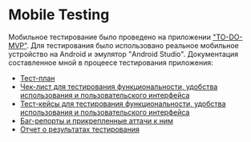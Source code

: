 # Mobile Testing
Мобильное тестирование было проведено на приложении <a href = "https://drive.google.com/file/d/1XmKPT8cYSKlXaSwqRNmA8pX4huAihfZK/view?usp=sharing">"TO-DO-MVP"</a>. Для тестирования было использовано реальное мобильное устройство на Android и эмулятор "Android Studio".
Документация составленное мной в процеесе тестирования приложения:
<ul>
<li><a href = "https://github.com/Nomasqwe/mobile_testing/blob/main/Plan.pdf">Тест-план</a></li>
<li><a href = "https://docs.google.com/spreadsheets/d/1xPBQpYCY1qMSrYriYit1mVv1Wk8vlBwA/edit?usp=sharing&ouid=100125550971779851040&rtpof=true&sd=true">Чек-лист для тестирования функциональности, удобства использования и пользовательского интерфейса</a></li>
<li><a href = "">Тест-кейсы для тестирования функциональности, удобства использования и пользовательского интерфейса</a></li>
<li><a href = "https://drive.google.com/drive/folders/1cP_6L83AcQcyyeiIYMamNfBA5RwUfbEX?usp=sharing">Баг-репорты и прикрепленные аттачи к ним</a> </li>
<li><a href = "">Отчет о результатах тестирования</a></li>
</ul>